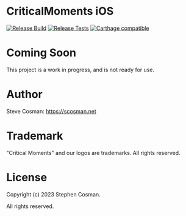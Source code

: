 # CriticalMoments iOS

[![Release Build](https://github.com/CriticalMoments/CriticalMoments/actions/workflows/publish_xcframework.yml/badge.svg)](https://github.com/CriticalMoments/CriticalMoments/actions/workflows/publish_xcframework.yml)
[![Release Tests](https://github.com/CriticalMoments/CriticalMoments/actions/workflows/test_release.yml/badge.svg)](https://github.com/CriticalMoments/CriticalMoments/actions/workflows/test_release.yml)
[![Carthage compatible](https://img.shields.io/badge/Carthage-compatible-4BC51D.svg?style=flat)](https://github.com/Carthage/Carthage)

# Coming Soon

This project is a work in progress, and is not ready for use.

# Author

Steve Cosman: https://scosman.net

# Trademark

"Critical Moments" and our logos are trademarks. All rights reserved.

# License

Copyright (c) 2023 Stephen Cosman.

All rights reserved. 
